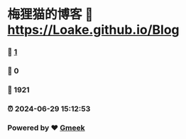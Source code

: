 # 梅狸猫的博客 :link: https://Loake.github.io/Blog 
### :page_facing_up: [1](https://Loake.github.io/Blog/tag.html) 
### :speech_balloon: 0 
### :hibiscus: 1921 
### :alarm_clock: 2024-06-29 15:12:53 
### Powered by :heart: [Gmeek](https://github.com/Meekdai/Gmeek)
